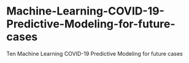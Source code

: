 # Machine-Learning-COVID-19-Predictive-Modeling-for-future-cases
Ten Machine Learning COVID-19 Predictive Modeling for future cases
